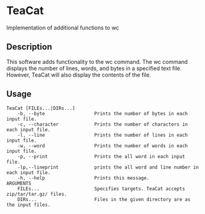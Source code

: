# TeaCat
Implementation of additional functions to wc

## Description
This software adds functionality to the wc command.
The wc command displays the number of lines, words, and bytes in a specified text file.
However, TeaCat will also display the contents of the file.

## Usage
```
TeaCat [FILEs...|DIRs...]
    -b, --byte                  Prints the number of bytes in each input file.
    -c, --character             Prints the number of characters in each input file.
    -l, --line                  Prints the number of lines in each input file.
    -w, --word                  Prints the number of words in each input file.
    -p, --print                 Prints the all word in each input file.
    -lp,--lineprint             prints the all word and line number in each input file.
    -h, --help                  Prints this message. 
ARGUMENTS
    FILEs...                    Specifies targets. TeaCat accepts zip/tar/tar.gz/ files.
    DIRs...                     Files in the given directory are as the input files.

